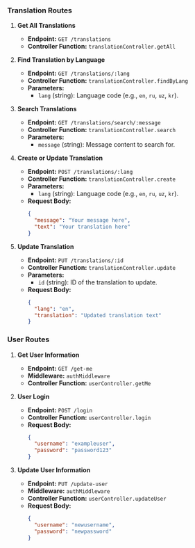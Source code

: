 ### Translation Routes

1. **Get All Translations**
   - **Endpoint:** `GET /translations`
   - **Controller Function:** `translationController.getAll`

2. **Find Translation by Language**
   - **Endpoint:** `GET /translations/:lang`
   - **Controller Function:** `translationController.findByLang`
   - **Parameters:** 
     - `lang` (string): Language code (e.g., `en`, `ru`, `uz`, `kr`).

3. **Search Translations**
   - **Endpoint:** `GET /translations/search/:message`
   - **Controller Function:** `translationController.search`
   - **Parameters:** 
     - `message` (string): Message content to search for.

4. **Create or Update Translation**
   - **Endpoint:** `POST /translations/:lang`
   - **Controller Function:** `translationController.create`
   - **Parameters:** 
     - `lang` (string): Language code (e.g., `en`, `ru`, `uz`, `kr`).
   - **Request Body:** 
     ```json
     {
       "message": "Your message here",
       "text": "Your translation here"
     }
     ```

5. **Update Translation**
   - **Endpoint:** `PUT /translations/:id`
   - **Controller Function:** `translationController.update`
   - **Parameters:** 
     - `id` (string): ID of the translation to update.
   - **Request Body:** 
     ```json
     {
       "lang": "en",
       "translation": "Updated translation text"
     }
     ```

### User Routes

1. **Get User Information**
   - **Endpoint:** `GET /get-me`
   - **Middleware:** `authMiddleware`
   - **Controller Function:** `userController.getMe`

2. **User Login**
   - **Endpoint:** `POST /login`
   - **Controller Function:** `userController.login`
   - **Request Body:** 
     ```json
     {
       "username": "exampleuser",
       "password": "password123"
     }
     ```

3. **Update User Information**
   - **Endpoint:** `PUT /update-user`
   - **Middleware:** `authMiddleware`
   - **Controller Function:** `userController.updateUser`
   - **Request Body:** 
     ```json
     {
       "username": "newusername",
       "password": "newpassword"
     }
     ```
